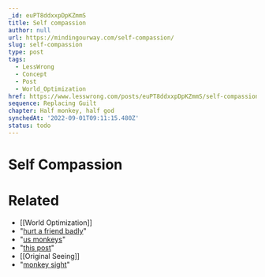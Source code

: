 ```yaml
---
_id: euPT8ddxxpDpKZmmS
title: Self compassion
author: null
url: https://mindingourway.com/self-compassion/
slug: self-compassion
type: post
tags:
  - LessWrong
  - Concept
  - Post
  - World_Optimization
href: https://www.lesswrong.com/posts/euPT8ddxxpDpKZmmS/self-compassion
sequence: Replacing Guilt
chapter: Half monkey, half god
synchedAt: '2022-09-01T09:11:15.480Z'
status: todo
---
```


# Self Compassion


# Related

- [[World Optimization]]
- "[hurt a friend badly](http://mindingourway.com/steering-towards-forbidden-conversations/)"
- "[us monkeys](http://mindingourway.com/not-yet-gods/)"
- "[this post](http://mindingourway.com/caring-about-some/)"
- [[Original Seeing]]
- "[monkey sight](http://mindingourway.com/caring-about-some/)"
